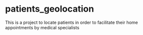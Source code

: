 # patients_geolocation
This is a project to locate patients in order to facilitate their home appointments by medical specialists
